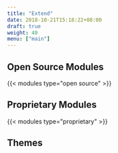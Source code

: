 ```yaml
---
title: "Extend"
date: 2018-10-21T15:18:22+08:00
draft: true
weight: 40
menu: ["main"]
---
```


## Open Source Modules

{{< modules type="open source" >}}

## Proprietary Modules

{{< modules type="proprietary" >}}

## Themes

